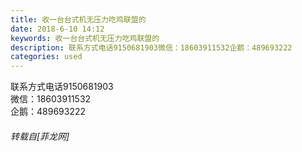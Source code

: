 ```yaml
---
title: 收一台台式机无压力吃鸡联盟的
date: 2018-6-10 14:12
keywords: 收一台台式机无压力吃鸡联盟的
description: 联系方式电话9150681903微信：18603911532企鹅：489693222
categories: used
---
```

<td class="t_f" id="postmessage_1407567">

联系方式电话9150681903<br/>
微信：18603911532<br/>
企鹅：489693222</td>
###### 转载自[菲龙网]